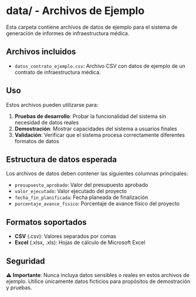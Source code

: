 # data/ - Archivos de Ejemplo

Esta carpeta contiene archivos de datos de ejemplo para el sistema de generación de informes de infraestructura médica.

## Archivos incluidos

- `datos_contrato_ejemplo.csv`: Archivo CSV con datos de ejemplo de un contrato de infraestructura médica.

## Uso

Estos archivos pueden utilizarse para:
1. **Pruebas de desarrollo**: Probar la funcionalidad del sistema sin necesidad de datos reales
2. **Demostración**: Mostrar capacidades del sistema a usuarios finales
3. **Validación**: Verificar que el sistema procesa correctamente diferentes formatos de datos

## Estructura de datos esperada

Los archivos de datos deben contener las siguientes columnas principales:
- `presupuesto_aprobado`: Valor del presupuesto aprobado
- `valor_ejecutado`: Valor ejecutado del proyecto
- `fecha_fin_planificada`: Fecha planeada de finalización
- `porcentaje_avance_fisico`: Porcentaje de avance físico del proyecto

## Formatos soportados

- **CSV** (.csv): Valores separados por comas
- **Excel** (.xlsx, .xls): Hojas de cálculo de Microsoft Excel

## Seguridad

⚠️ **Importante**: Nunca incluya datos sensibles o reales en estos archivos de ejemplo. Utilice únicamente datos ficticios para propósitos de demostración y pruebas.

